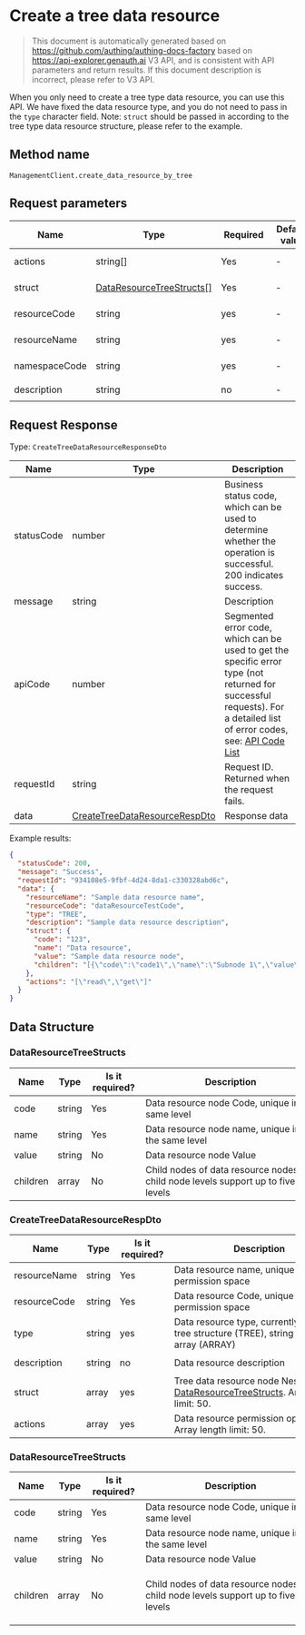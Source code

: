 # Create a tree data resource

<!--
Warning ⚠️:
Do not modify this document directly,
https://github.com/Authing/authing-docs-factory
Use this project to generate
-->

<LastUpdated />

> This document is automatically generated based on https://github.com/authing/authing-docs-factory based on https://api-explorer.genauth.ai V3 API, and is consistent with API parameters and return results. If this document description is incorrect, please refer to V3 API.

When you only need to create a tree type data resource, you can use this API. We have fixed the data resource type, and you do not need to pass in the `type` character field. Note: `struct` should be passed in according to the tree type data resource structure, please refer to the example.

## Method name

`ManagementClient.create_data_resource_by_tree`

## Request parameters

| Name          | Type                                                             | <div style="width:80px">Required</div> | <div style="width:60px">Default value</div> | <div style="width:300px">Description</div>                      | <div style="width:200px">Sample value</div> |
| ------------- | ---------------------------------------------------------------- | -------------------------------------- | ------------------------------------------- | --------------------------------------------------------------- | ------------------------------------------- |
| actions       | string[]                                                         | Yes                                    | -                                           | Data resource permission operation list Array length limit: 50. | `["read","get"]`                            |
| struct        | <a href="#DataResourceTreeStructs">DataResourceTreeStructs[]</a> | Yes                                    | -                                           | Tree data resource node Array length limit: 50.                 |                                             |
| resourceCode  | string                                                           | yes                                    | -                                           | Data resource Code, unique in the permission space              | `dataResourceTestCode`                      |
| resourceName  | string                                                           | yes                                    | -                                           | Data resource name, unique in the permission space              | `Sample data resource name`                 |
| namespaceCode | string                                                           | yes                                    | -                                           | Permission space where the data policy is located               | `code1`                                     |
| description   | string                                                           | no                                     | -                                           | Data resource description                                       | `Sample data resource description`          |

## Request Response

Type: `CreateTreeDataResourceResponseDto`

| Name       | Type                                                                       | Description                                                                                                                                                                                                                                                                                                                                    |
| ---------- | -------------------------------------------------------------------------- | ---------------------------------------------------------------------------------------------------------------------------------------------------------------------------------------------------------------------------------------------------------------------------------------------------------------------------------------------- |
| statusCode | number                                                                     | Business status code, which can be used to determine whether the operation is successful. 200 indicates success.                                                                                                                                                                                                                               |
| message    | string                                                                     | Description                                                                                                                                                                                                                                                                                                                                    |
| apiCode    | number                                                                     | Segmented error code, which can be used to get the specific error type (not returned for successful requests). For a detailed list of error codes, see: [API Code List](https://api-explorer.genauth.ai/?tag=group/%E5%BC%80%E5%8F%91%E5%87%86%E5%A4%87#tag/%E5%BC%80%E5%8F%91%E5%87%86%E5%A4%87/%E9%94%99%E8%AF%AF%E5%A4%84%E7%90%86/apiCode) |
| requestId  | string                                                                     | Request ID. Returned when the request fails.                                                                                                                                                                                                                                                                                                   |
| data       | <a href="#CreateTreeDataResourceRespDto">CreateTreeDataResourceRespDto</a> | Response data                                                                                                                                                                                                                                                                                                                                  |

Example results:

```json
{
  "statusCode": 200,
  "message": "Success",
  "requestId": "934108e5-9fbf-4d24-8da1-c330328abd6c",
  "data": {
    "resourceName": "Sample data resource name",
    "resourceCode": "dataResourceTestCode",
    "type": "TREE",
    "description": "Sample data resource description",
    "struct": {
      "code": "123",
      "name": "Data resource",
      "value": "Sample data resource node",
      "children": "[{\"code\":\"code1\",\"name\":\"Subnode 1\",\"value\":\"Subnode value\",\"children\":[{\"code\":\"code2\",\"name\":\"Subnode 2\",\"value\":\"Subnode 2 value\"}]}]"
    },
    "actions": "[\"read\",\"get\"]"
  }
}
```

## Data Structure

### <a id="DataResourceTreeStructs"></a> DataResourceTreeStructs

| Name     | Type   | <div style="width:80px">Is it required?</div> | <div style="width:300px">Description</div>                                      | <div style="width:200px">Sample value</div>                                                                                   |
| -------- | ------ | --------------------------------------------- | ------------------------------------------------------------------------------- | ----------------------------------------------------------------------------------------------------------------------------- |
| code     | string | Yes                                           | Data resource node Code, unique in the same level                               | `123`                                                                                                                         |
| name     | string | Yes                                           | Data resource node name, unique in the same level                               | `Data resource`                                                                                                               |
| value    | string | No                                            | Data resource node Value                                                        | `Sample data resource node`                                                                                                   |
| children | array  | No                                            | Child nodes of data resource nodes, child node levels support up to five levels | `[{"code":"code1","name":"child1","value":"childvalue","children":[{"code":"code2","name":"child2","value":"child2value"}]}]` |

### <a id="CreateTreeDataResourceRespDto"></a> CreateTreeDataResourceRespDto

| Name         | Type   | <div style="width:80px">Is it required?</div> | <div style="width:300px">Description</div>                                                                                   | <div style="width:200px">Sample value</div> |
| ------------ | ------ | --------------------------------------------- | ---------------------------------------------------------------------------------------------------------------------------- | ------------------------------------------- |
| resourceName | string | Yes                                           | Data resource name, unique in the permission space                                                                           | `Sample data resource name`                 |
| resourceCode | string | Yes                                           | Data resource Code, unique in the permission space                                                                           | `dataResourceTestCode`                      |
| type         | string | yes                                           | Data resource type, currently supports tree structure (TREE), string (STRING), array (ARRAY)                                 | TREE                                        |
| description  | string | no                                            | Data resource description                                                                                                    | `Sample data resource description`          |
| struct       | array  | yes                                           | Tree data resource node Nested type: <a href="#DataResourceTreeStructs">DataResourceTreeStructs</a>. Array length limit: 50. |                                             |
| actions      | array  | yes                                           | Data resource permission operation list Array length limit: 50.                                                              | `["read","get"]`                            |

### <a id="DataResourceTreeStructs"></a> DataResourceTreeStructs

| Name     | Type   | <div style="width:80px">Is it required?</div> | <div style="width:300px">Description</div>                                      | <div style="width:200px">Sample value</div>                                                                                                            |
| -------- | ------ | --------------------------------------------- | ------------------------------------------------------------------------------- | ------------------------------------------------------------------------------------------------------------------------------------------------------ |
| code     | string | Yes                                           | Data resource node Code, unique in the same level                               | `123`                                                                                                                                                  |
| name     | string | Yes                                           | Data resource node name, unique in the same level                               | `Data Resource`                                                                                                                                        |
| value    | string | No                                            | Data resource node Value                                                        | `Sample Data Resource Node`                                                                                                                            |
| children | array  | No                                            | Child nodes of data resource nodes, child node levels support up to five levels | `[{"code":"code1","name":"child node 1","value":"child node value","children":[{"code":"code2","name":"child node 2","value":"child node 2 value"}]}]` |
